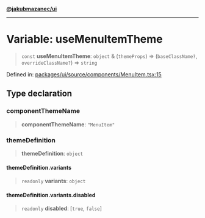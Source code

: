 [**@jakubmazanec/ui**](../README.md)

---

# Variable: useMenuItemTheme

> `const` **useMenuItemTheme**: `object` & (`themeProps`) => (`baseClassName?`,
> `overrideClassName?`) => `string`

Defined in:
[packages/ui/source/components/MenuItem.tsx:15](https://github.com/jakubmazanec/tools/blob/026d472564678641afd0039e9c07d936f221ca46/packages/ui/source/components/MenuItem.tsx#L15)

## Type declaration

### componentThemeName

> **componentThemeName**: `"MenuItem"`

### themeDefinition

> **themeDefinition**: `object`

#### themeDefinition.variants

> `readonly` **variants**: `object`

#### themeDefinition.variants.disabled

> `readonly` **disabled**: \[`true`, `false`\]
